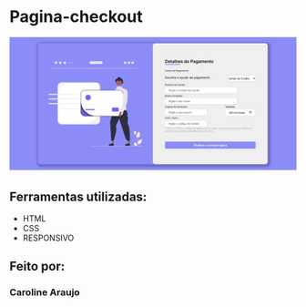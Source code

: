 # Pagina-checkout

<img src="/checkout/Imagens/pagina checkout.png" alt="Pagina de checkout">

## Ferramentas utilizadas:

* HTML
* CSS
* RESPONSIVO

## Feito por:

### Caroline Araujo
